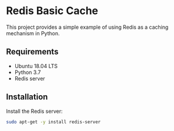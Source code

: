 # Redis Basic Cache

This project provides a simple example of using Redis as a caching mechanism in Python.

## Requirements

- Ubuntu 18.04 LTS
- Python 3.7
- Redis server

## Installation

Install the Redis server:

```bash
sudo apt-get -y install redis-server

